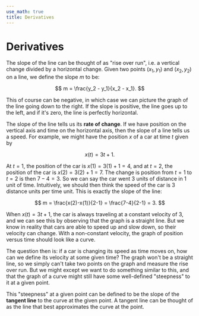 ```yaml
---
use_math: true
title: Derivatives
---
```


# Derivatives

The slope of the line can be thought of as "rise over run", i.e. a vertical change divided by a horizontal change. Given two points $(x_1,y_1)$ and $(x_2,y_2)$ on a line, we define the slope $m$ to be:

$$
m = \frac{y_2 - y_1}{x_2 - x_1}.
$$

This of course can be negative, in which case we can picture the graph of the line going down to the right. If the slope is positive, the line goes up to the left, and if it's zero, the line is perfectly horizontal.

The slope of the line tells us its **rate of change**. If we have position on the vertical axis and time on the horizontal axis, then the slope of a line tells us a speed. For example, we might have the position $x$ of a car at time $t$ given by

$$
x(t) = 3t + 1.
$$

At $t=1$, the position of the car is $x(1) = 3(1) + 1 = 4$, and at $t=2$, the position of the car is $x(2) = 3(2) + 1 = 7$. The change is position from $t=1$ to $t=2$ is then $7-4=3$. So we can say the car went $3$ units of distance in $1$ unit of time. Intuitively, we should then think the speed of the car is $3$ distance units per time unit. This is exactly the slope of the line:

$$
m = \frac{x(2)-x(1)}{2-1} = \frac{7-4}{2-1} = 3.
$$

When $x(t) = 3t + 1$, the car is always traveling at a constant velocity of $3$, and we can see this by observing that the graph is a straight line. But we know in reality that cars are able to speed up and slow down, so their velocity can change. With a non-constant velocity, the graph of position versus time should look like a curve.

The question then is: if a car is changing its speed as time moves on, how can we define its velocity at some given time? The graph won't be a straight line, so we simply can't take two points on the graph and measure the rise over run. But we might except we want to do something similar to this, and that the graph of a curve might still have some well-defined "steepness" to it at a given point.

This "steepness" at a given point can be defined to be the slope of the **tangent line** to the curve at the given point. A tangent line can be thought of as the line that best approximates the curve at the point.
